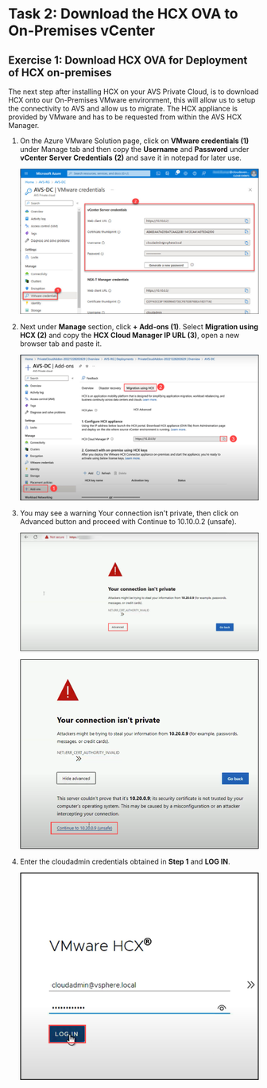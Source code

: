 # Task 2: Download the HCX OVA to On-Premises vCenter

## Exercise 1: Download HCX OVA for Deployment of HCX on-premises
The next step after installing HCX on your AVS Private Cloud, is to download HCX onto our On-Premises VMware environment, this will allow us to setup the connectivity to AVS and allow us to migrate. The HCX appliance is provided by VMware and has to be requested from within the AVS HCX Manager.

1. On the Azure VMware Solution page, click on **VMware credentials (1)** under Manage tab and then copy the **Username** and **Password** under **vCenter Server Credentials** **(2)** and save it in notepad for later use.

   ![](./Images/3.2.jpg)
  
2. Next under **Manage** section, click **+ Add-ons (1)**. Select **Migration using HCX (2)** and copy the **HCX Cloud Manager IP URL (3)**, open a new browser tab and paste it. 

   ![](./Images/Mod2Task2Pic1.png)

3. You may see a warning Your connection isn't private, then click on Advanced button and proceed with Continue to 10.10.0.2 (unsafe).

    ![](./Images/Mod2Task2Pic2.png)
    
    ![](./Images/Mod2Task2Pic3.png)
    
 4.  Enter the cloudadmin credentials obtained in **Step 1** and **LOG IN**.  

     ![](./Images/Mod2Task2Pic4.png)
